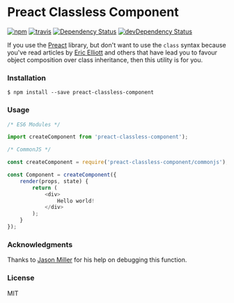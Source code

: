 
# Preact Classless Component 
[![npm](https://img.shields.io/npm/v/preact-classless-component.svg)](http://npm.im/preact-classless-component)
[![travis](https://travis-ci.org/ld0rman/preact-classless-component.svg?branch=master)](https://travis-ci.org/ld0rman/preact-classless-component)
[![Dependency Status](https://david-dm.org/ld0rman/preact-classless-component.svg?style=flat)](https://david-dm.org/ld0rman/preact-classless-component)
[![devDependency Status](https://david-dm.org/ld0rman/preact-classless-component/dev-status.svg?style=flat)](https://david-dm.org/ld0rman/preact-classless-component#info=devDependencies)

If you use the [Preact](https://github.com/developit/preact) library, but don't want to use the `class` syntax because you've read articles by [Eric Elliott](https://medium.com/javascript-scene/a-simple-challenge-to-classical-inheritance-fans-e78c2cf5eead#.a3ako7xx9) and others that have lead you to favour object composition over class inheritance, then this utility is for you. 

### Installation

```
$ npm install --save preact-classless-component
```

### Usage

```js
/* ES6 Modules */

import createComponent from 'preact-classless-component');

/* CommonJS */

const createComponent = require('preact-classless-component/commonjs');

const Component = createComponent({
	render(props, state) {
		return (
			<div>
				Hello world!			
			</div>
		);
	}
});

```

### Acknowledgments

Thanks to [Jason Miller](https://github.com/developit) for his help on debugging this function.

### License

MIT 
